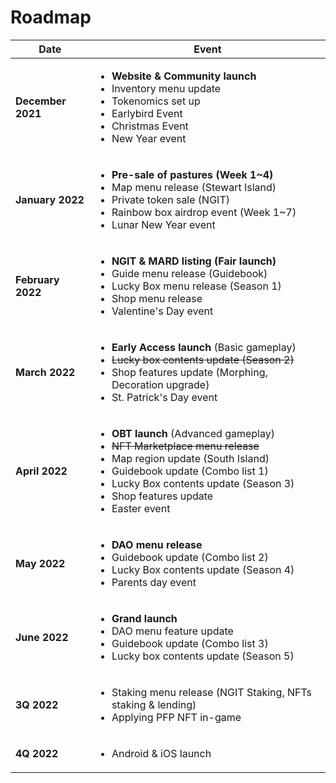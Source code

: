 # Roadmap

| Date              | Event                                                                                                                                                                                                                                                                                             |
| ----------------- | ------------------------------------------------------------------------------------------------------------------------------------------------------------------------------------------------------------------------------------------------------------------------------------------------- |
| **December 2021** | <ul><li><strong>Website &#x26; Community launch</strong></li><li>Inventory menu update</li><li>Tokenomics set up</li><li>Earlybird Event</li><li>Christmas Event</li><li>New Year event</li></ul>                                                                                                 |
| **January 2022**  | <ul><li><strong>Pre-sale of pastures (Week 1~4)</strong></li><li>Map menu release (Stewart Island)</li><li>Private token sale (NGIT)</li><li>Rainbow box airdrop event (Week 1~7)</li><li>Lunar New Year event</li></ul>                                                                          |
| **February 2022** | <ul><li><strong>NGIT &#x26; MARD listing (Fair launch)</strong></li><li>Guide menu release (Guidebook)</li><li>Lucky Box menu release (Season 1)</li><li>Shop menu release</li><li>Valentine's Day event</li></ul>                                                                                |
| **March 2022**    | <ul><li><strong>Early Access launch</strong> (Basic gameplay)</li><li><del>Lucky box contents update (Season 2)</del></li><li>Shop features update (Morphing, Decoration upgrade)</li><li>St. Patrick's Day event</li></ul>                                                                       |
| **April 2022**    | <ul><li><strong>OBT launch</strong> (Advanced gameplay)</li><li><del>NFT Marketplace menu release</del></li><li>Map region update (South Island)</li><li>Guidebook update (Combo list 1)</li><li>Lucky Box contents update (Season 3)</li><li>Shop features update</li><li>Easter event</li></ul> |
| **May 2022**      | <ul><li><strong>DAO menu release</strong></li><li>Guidebook update (Combo list 2)</li><li>Lucky Box contents update (Season 4)</li><li>Parents day event</li></ul>                                                                                                                                |
| **June 2022**     | <ul><li><strong>Grand launch</strong> </li><li>DAO menu feature update</li><li>Guidebook update (Combo list 3)</li><li>Lucky box contents update (Season 5)</li></ul>                                                                                                                             |
| **3Q 2022**       | <ul><li>Staking menu release (NGIT Staking, NFTs staking &#x26; lending)</li><li>Applying PFP NFT in-game</li></ul>                                                                                                                                                                               |
| **4Q 2022**       | <ul><li>Android &#x26; iOS launch</li></ul>                                                                                                                                                                                                                                                       |


